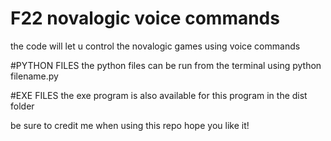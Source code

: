 # F22 novalogic voice commands
 the code will let u control the novalogic games using voice commands
 
 
 #PYTHON FILES
 the python files can be run from the terminal using python filename.py
 
 #EXE FILES
 the exe program is also available for this program in the dist folder
 
 
 
 be sure to credit me when using this repo hope you like it!
